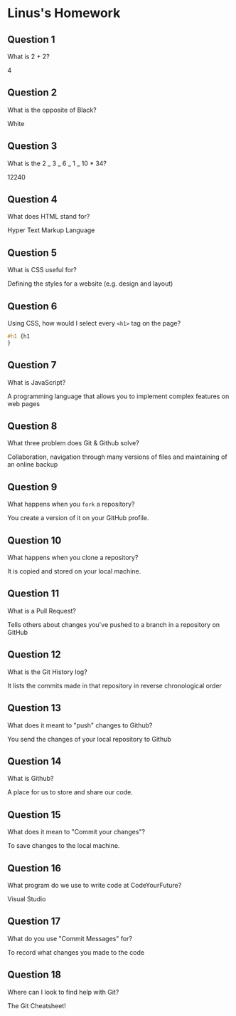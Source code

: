 # Linus's Homework

## Question 1

What is 2 + 2?

4

## Question 2

What is the opposite of Black?

White

## Question 3

What is the 2 _ 3 _ 6 _ 1 _ 10 \* 34?

12240

## Question 4

What does HTML stand for?

Hyper Text Markup Language

## Question 5

What is CSS useful for?

Defining the styles for a website (e.g. design and layout)

## Question 6

Using CSS, how would I select every `<h1>` tag on the page?

```css
#h1 {h1
}
```

## Question 7

What is JavaScript?

A programming language that allows you to implement complex features on web pages

## Question 8

What three problem does Git & Github solve?

Collaboration, navigation through many versions of files and maintaining of an online backup

## Question 9

What happens when you `fork` a repository?

You create a version of it on your GitHub profile.

## Question 10

What happens when you clone a repository?

It is copied and stored on your local machine.

## Question 11

What is a Pull Request?

Tells others about changes you've pushed to a branch in a repository on GitHub

## Question 12

What is the Git History log?

It lists the commits made in that repository in reverse chronological order

## Question 13

What does it meant to "push" changes to Github?

You send the changes of your local repository to Github

## Question 14

What is Github?

A place for us to store and share our code.

## Question 15

What does it mean to "Commit your changes"?

To save changes to the local machine.

## Question 16

What program do we use to write code at CodeYourFuture?

Visual Studio

## Question 17

What do you use "Commit Messages" for?

To record what changes you made to the code

## Question 18

Where can I look to find help with Git?

The Git Cheatsheet!
